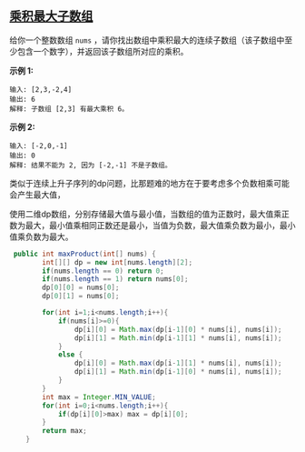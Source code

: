 ## [乘积最大子数组](https://leetcode-cn.com/problems/maximum-product-subarray/)

给你一个整数数组 `nums` ，请你找出数组中乘积最大的连续子数组（该子数组中至少包含一个数字），并返回该子数组所对应的乘积。

**示例 1:**

```
输入: [2,3,-2,4]
输出: 6
解释: 子数组 [2,3] 有最大乘积 6。
```

**示例 2:**

```
输入: [-2,0,-1]
输出: 0
解释: 结果不能为 2, 因为 [-2,-1] 不是子数组。
```

类似于连续上升子序列的dp问题，比那题难的地方在于要考虑多个负数相乘可能会产生最大值，

使用二维dp数组，分别存储最大值与最小值，当数组的值为正数时，最大值乘正数为最大，最小值乘相同正数还是最小，当值为负数，最大值乘负数为最小，最小值乘负数为最大。

```java
 public int maxProduct(int[] nums) {
        int[][] dp = new int[nums.length][2];
        if(nums.length == 0) return 0;
        if(nums.length == 1) return nums[0];
        dp[0][0] = nums[0];
        dp[0][1] = nums[0];

        for(int i=1;i<nums.length;i++){
            if(nums[i]>=0){
                dp[i][0] = Math.max(dp[i-1][0] * nums[i], nums[i]);
                dp[i][1] = Math.min(dp[i-1][1] * nums[i], nums[i]);
            }
            else {
                dp[i][0] = Math.max(dp[i-1][1] * nums[i], nums[i]);
                dp[i][1] = Math.min(dp[i-1][0] * nums[i], nums[i]);
            }
        }
        int max = Integer.MIN_VALUE;
        for(int i=0;i<nums.length;i++){
            if(dp[i][0]>max) max = dp[i][0];
        }
        return max;
    }
```



